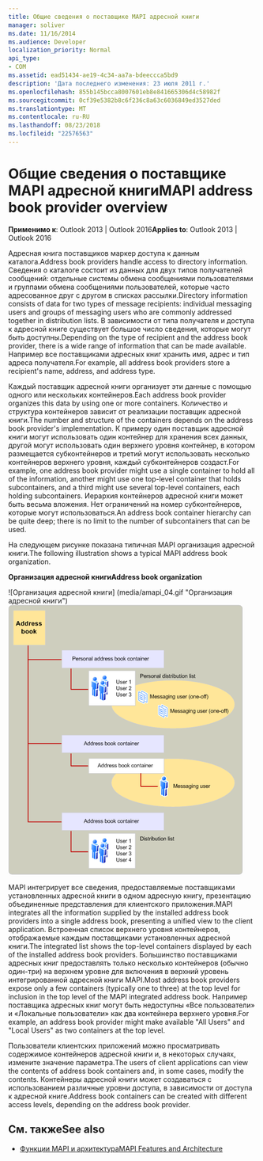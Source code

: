 ```yaml
---
title: Общие сведения о поставщике MAPI адресной книги
manager: soliver
ms.date: 11/16/2014
ms.audience: Developer
localization_priority: Normal
api_type:
- COM
ms.assetid: ead51434-ae19-4c34-aa7a-bdeeccca5bd9
description: 'Дата последнего изменения: 23 июля 2011 г.'
ms.openlocfilehash: 855b145bcca8007601eb8e841665306d4c58982f
ms.sourcegitcommit: 0cf39e5382b8c6f236c8a63c6036849ed3527ded
ms.translationtype: MT
ms.contentlocale: ru-RU
ms.lasthandoff: 08/23/2018
ms.locfileid: "22576563"
---
```

# <a name="mapi-address-book-provider-overview"></a><span data-ttu-id="b5d11-103">Общие сведения о поставщике MAPI адресной книги</span><span class="sxs-lookup"><span data-stu-id="b5d11-103">MAPI address book provider overview</span></span>
  
<span data-ttu-id="b5d11-104">**Применимо к**: Outlook 2013 | Outlook 2016</span><span class="sxs-lookup"><span data-stu-id="b5d11-104">**Applies to**: Outlook 2013 | Outlook 2016</span></span> 
  
<span data-ttu-id="b5d11-105">Адресная книга поставщиков маркер доступа к данным каталога.</span><span class="sxs-lookup"><span data-stu-id="b5d11-105">Address book providers handle access to directory information.</span></span> <span data-ttu-id="b5d11-106">Сведения о каталоге состоит из данных для двух типов получателей сообщений: отдельные системы обмена сообщениями пользователями и группами обмена сообщениями пользователей, которые часто адресованное друг с другом в списках рассылки.</span><span class="sxs-lookup"><span data-stu-id="b5d11-106">Directory information consists of data for two types of message recipients: individual messaging users and groups of messaging users who are commonly addressed together in distribution lists.</span></span> <span data-ttu-id="b5d11-107">В зависимости от типа получателя и доступа к адресной книге существует большое число сведения, которые могут быть доступны.</span><span class="sxs-lookup"><span data-stu-id="b5d11-107">Depending on the type of recipient and the address book provider, there is a wide range of information that can be made available.</span></span> <span data-ttu-id="b5d11-108">Например все поставщиками адресных книг хранить имя, адрес и тип адреса получателя.</span><span class="sxs-lookup"><span data-stu-id="b5d11-108">For example, all address book providers store a recipient's name, address, and address type.</span></span>
  
<span data-ttu-id="b5d11-109">Каждый поставщик адресной книги организует эти данные с помощью одного или нескольких контейнеров.</span><span class="sxs-lookup"><span data-stu-id="b5d11-109">Each address book provider organizes this data by using one or more containers.</span></span> <span data-ttu-id="b5d11-110">Количество и структура контейнеров зависит от реализации поставщик адресной книги.</span><span class="sxs-lookup"><span data-stu-id="b5d11-110">The number and structure of the containers depends on the address book provider's implementation.</span></span> <span data-ttu-id="b5d11-111">К примеру один поставщик адресной книги могут использовать один контейнер для хранения всех данных, другой могут использовать один верхнего уровня контейнер, в котором размещается субконтейнеров и третий могут использовать несколько контейнеров верхнего уровня, каждый субконтейнеров создаст.</span><span class="sxs-lookup"><span data-stu-id="b5d11-111">For example, one address book provider might use a single container to hold all of the information, another might use one top-level container that holds subcontainers, and a third might use several top-level containers, each holding subcontainers.</span></span> <span data-ttu-id="b5d11-112">Иерархия контейнеров адресной книги может быть весьма вложения. Нет ограничений на номер субконтейнеров, которые могут использоваться.</span><span class="sxs-lookup"><span data-stu-id="b5d11-112">An address book container hierarchy can be quite deep; there is no limit to the number of subcontainers that can be used.</span></span>
  
<span data-ttu-id="b5d11-113">На следующем рисунке показана типичная MAPI организация адресной книги.</span><span class="sxs-lookup"><span data-stu-id="b5d11-113">The following illustration shows a typical MAPI address book organization.</span></span>
  
<span data-ttu-id="b5d11-114">**Организация адресной книги**</span><span class="sxs-lookup"><span data-stu-id="b5d11-114">**Address book organization**</span></span>
  
<span data-ttu-id="b5d11-115">![Организация адресной книги] (media/amapi_04.gif "Организация адресной книги")</span><span class="sxs-lookup"><span data-stu-id="b5d11-115">![Address book organization](media/amapi_04.gif "Address book organization")</span></span>
  
<span data-ttu-id="b5d11-116">MAPI интегрирует все сведения, предоставляемые поставщиками установленных адресной книги в одном адресную книгу, презентацию объединенные представления для клиентского приложения.</span><span class="sxs-lookup"><span data-stu-id="b5d11-116">MAPI integrates all the information supplied by the installed address book providers into a single address book, presenting a unified view to the client application.</span></span> <span data-ttu-id="b5d11-117">Встроенная список верхнего уровня контейнеров, отображаемые каждым поставщиками установленных адресной книги.</span><span class="sxs-lookup"><span data-stu-id="b5d11-117">The integrated list shows the top-level containers displayed by each of the installed address book providers.</span></span> <span data-ttu-id="b5d11-118">Большинство поставщиками адресных книг предоставлять только несколько контейнеров (обычно один-три) на верхнем уровне для включения в верхний уровень интегрированной адресной книги MAPI.</span><span class="sxs-lookup"><span data-stu-id="b5d11-118">Most address book providers expose only a few containers (typically one to three) at the top level for inclusion in the top level of the MAPI integrated address book.</span></span> <span data-ttu-id="b5d11-119">Например поставщика адресных книг могут быть недоступны «Все пользователи» и «Локальные пользователи» как два контейнера верхнего уровня.</span><span class="sxs-lookup"><span data-stu-id="b5d11-119">For example, an address book provider might make available "All Users" and "Local Users" as two containers at the top level.</span></span>
  
<span data-ttu-id="b5d11-120">Пользователи клиентских приложений можно просматривать содержимое контейнеров адресной книги и, в некоторых случаях, измените значение параметра.</span><span class="sxs-lookup"><span data-stu-id="b5d11-120">The users of client applications can view the contents of address book containers and, in some cases, modify the contents.</span></span> <span data-ttu-id="b5d11-121">Контейнеры адресной книги может создаваться с использованием различные уровни доступа, в зависимости от доступа к адресной книге.</span><span class="sxs-lookup"><span data-stu-id="b5d11-121">Address book containers can be created with different access levels, depending on the address book provider.</span></span> 
  
## <a name="see-also"></a><span data-ttu-id="b5d11-122">См. также</span><span class="sxs-lookup"><span data-stu-id="b5d11-122">See also</span></span>

- [<span data-ttu-id="b5d11-123">Функции MAPI и архитектура</span><span class="sxs-lookup"><span data-stu-id="b5d11-123">MAPI Features and Architecture</span></span>](mapi-features-and-architecture.md)

